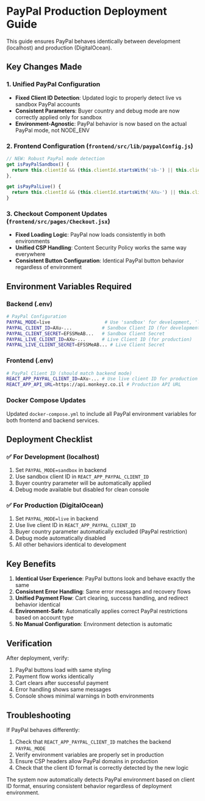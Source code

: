 # PayPal Production Deployment Guide

This guide ensures PayPal behaves identically between development (localhost) and production (DigitalOcean).

## Key Changes Made

### 1. Unified PayPal Configuration
- **Fixed Client ID Detection**: Updated logic to properly detect live vs sandbox PayPal accounts
- **Consistent Parameters**: Buyer country and debug mode are now correctly applied only for sandbox
- **Environment-Agnostic**: PayPal behavior is now based on the actual PayPal mode, not NODE_ENV

### 2. Frontend Configuration (`frontend/src/lib/paypalConfig.js`)
```javascript
// NEW: Robust PayPal mode detection
get isPayPalSandbox() {
  return this.clientId && (this.clientId.startsWith('sb-') || this.clientId.startsWith('AYbpBUAq'));
},

get isPayPalLive() {
  return this.clientId && (this.clientId.startsWith('AXu-') || this.clientId.startsWith('AWqjH') || this.clientId.startsWith('AQkq'));
}
```

### 3. Checkout Component Updates (`frontend/src/pages/Checkout.jsx`)
- **Fixed Loading Logic**: PayPal now loads consistently in both environments
- **Unified CSP Handling**: Content Security Policy works the same way everywhere
- **Consistent Button Configuration**: Identical PayPal button behavior regardless of environment

## Environment Variables Required

### Backend (.env)
```bash
# PayPal Configuration
PAYPAL_MODE=live                    # Use 'sandbox' for development, 'live' for production
PAYPAL_CLIENT_ID=AXu-...           # Sandbox Client ID (for development)
PAYPAL_CLIENT_SECRET=EFSSMeAB...   # Sandbox Client Secret
PAYPAL_LIVE_CLIENT_ID=AXu-...      # Live Client ID (for production)
PAYPAL_LIVE_CLIENT_SECRET=EFSSMeAB... # Live Client Secret
```

### Frontend (.env)
```bash
# PayPal Client ID (should match backend mode)
REACT_APP_PAYPAL_CLIENT_ID=AXu-... # Use live client ID for production
REACT_APP_API_URL=https://api.monkeyz.co.il # Production API URL
```

### Docker Compose Updates
Updated `docker-compose.yml` to include all PayPal environment variables for both frontend and backend services.

## Deployment Checklist

### ✅ For Development (localhost)
1. Set `PAYPAL_MODE=sandbox` in backend
2. Use sandbox client ID in `REACT_APP_PAYPAL_CLIENT_ID`
3. Buyer country parameter will be automatically applied
4. Debug mode available but disabled for clean console

### ✅ For Production (DigitalOcean)
1. Set `PAYPAL_MODE=live` in backend
2. Use live client ID in `REACT_APP_PAYPAL_CLIENT_ID`
3. Buyer country parameter automatically excluded (PayPal restriction)
4. Debug mode automatically disabled
5. All other behaviors identical to development

## Key Benefits

1. **Identical User Experience**: PayPal buttons look and behave exactly the same
2. **Consistent Error Handling**: Same error messages and recovery flows
3. **Unified Payment Flow**: Cart clearing, success handling, and redirect behavior identical
4. **Environment-Safe**: Automatically applies correct PayPal restrictions based on account type
5. **No Manual Configuration**: Environment detection is automatic

## Verification

After deployment, verify:
1. PayPal buttons load with same styling
2. Payment flow works identically
3. Cart clears after successful payment
4. Error handling shows same messages
5. Console shows minimal warnings in both environments

## Troubleshooting

If PayPal behaves differently:
1. Check that `REACT_APP_PAYPAL_CLIENT_ID` matches the backend `PAYPAL_MODE`
2. Verify environment variables are properly set in production
3. Ensure CSP headers allow PayPal domains in production
4. Check that the client ID format is correctly detected by the new logic

The system now automatically detects PayPal environment based on client ID format, ensuring consistent behavior regardless of deployment environment.
